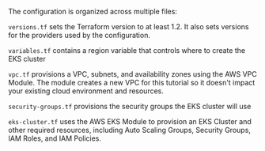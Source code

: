 The configuration is organized across multiple files:

`versions.tf` sets the Terraform version to at least 1.2. It also sets versions for the providers used by the configuration.

`variables.tf` contains a region variable that controls where to create the EKS cluster

`vpc.tf` provisions a VPC, subnets, and availability zones using the AWS VPC Module. The module creates a new VPC for this tutorial so it doesn't impact your existing cloud environment and resources.

`security-groups.tf` provisions the security groups the EKS cluster will use

`eks-cluster.tf` uses the AWS EKS Module to provision an EKS Cluster and other required resources, including Auto Scaling Groups, Security Groups, IAM Roles, and IAM Policies.